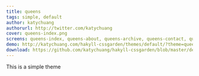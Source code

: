 ```yaml
---
title: queens 
tags: simple, default
author: katychuang
authorurl: http://twitter.com/katychuang
cover: queens-index.png
screens: queens-index, queens-about, queens-archive, queens-contact, queens-index
demo: http://katychuang.com/hakyll-cssgarden/themes/default/?theme=queens
download: https://github.com/katychuang/hakyll-cssgarden/blob/master/default_theme/css/queens.css
---
```


This is a simple theme
